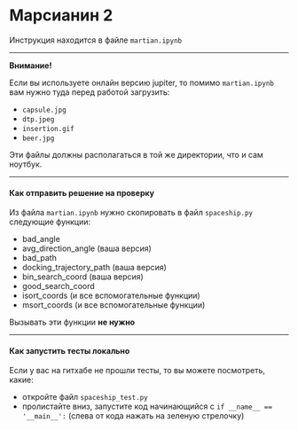 # Марсианин 2

Инструкция находится в файле `martian.ipynb`

---
**Внимание!**  

Если вы используете онлайн версию jupiter, то помимо `martian.ipynb` вам нужно туда перед работой загрузить:

- `capsule.jpg`
- `dtp.jpeg`
- `insertion.gif`
- `beer.jpg`

Эти файлы должны располагаться в той же директории, что и сам ноутбук.

---
#### Как отправить решение на проверку

Из файла `martian.ipynb` нужно скопировать в файл `spaceship.py` следующие функции:
- bad_angle
- avg_direction_angle (ваша версия)
- bad_path
- docking_trajectory_path (ваша версия)
- bin_search_coord (ваша версия)
- good_search_coord
- isort_coords (и все вспомогательные функции)
- msort_coords (и все вспомогательные функции)

Вызывать эти функции **не нужно**

---
#### Как запустить тесты локально

Если у вас на гитхабе не прошли тесты, то вы можете посмотреть, какие:
- откройте файл `spaceship_test.py`
- пролистайте вниз, запустите код начинающийся с `if __name__ == '__main__':` (слева от кода нажать на зеленую стрелочку)